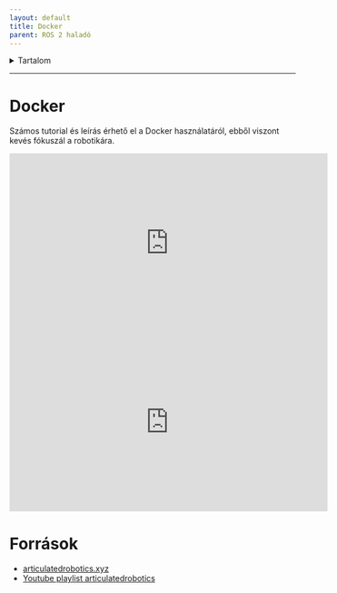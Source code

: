 ```yaml
---
layout: default
title: Docker
parent: ROS 2 haladó 
---
```


 

<details markdown="block">
  <summary>
    Tartalom
  </summary>
  {: .text-delta }
1. TOC
{:toc}
</details>

---



# Docker

Számos tutorial és leírás érhető el a Docker használatáról, ebből viszont kevés fókuszál a robotikára.

<iframe width="560" height="315" src="https://www.youtube.com/embed/XcJzOYe3E6M?si=6VwFLobMc8A1kxZE?rel=0" title="YouTube video player" frameborder="0" allow="accelerometer; autoplay; clipboard-write; encrypted-media; gyroscope; picture-in-picture; web-share" allowfullscreen></iframe>

<iframe width="560" height="315" src="https://www.youtube.com/embed/RbP5cARP-SM?si=xsYB9RRNqRmUn99L?rel=0" title="YouTube video player" frameborder="0" allow="accelerometer; autoplay; clipboard-write; encrypted-media; gyroscope; picture-in-picture; web-share" allowfullscreen></iframe>


# Források

- [articulatedrobotics.xyz](https://articulatedrobotics.xyz/)
- [Youtube playlist articulatedrobotics](https://www.youtube.com/watch?v=2lIV3dRvHmQ&list=PLunhqkrRNRhYYCaSTVP-qJnyUPkTxJnBt&ab_channel=ArticulatedRobotics)
